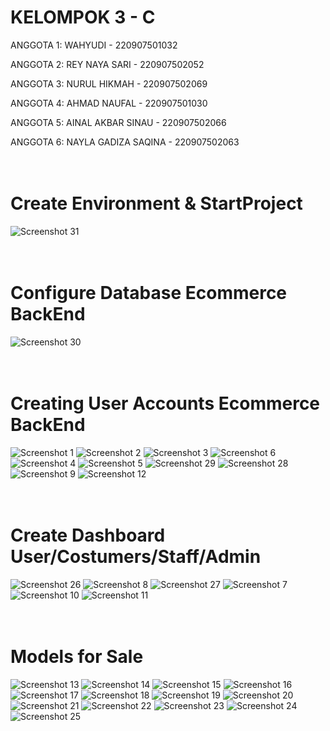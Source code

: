 # KELOMPOK 3 - C
ANGGOTA 1: WAHYUDI - 220907501032

ANGGOTA 2: REY NAYA SARI - 220907502052

ANGGOTA 3: NURUL HIKMAH - 220907502069

ANGGOTA 4: AHMAD NAUFAL - 220907501030

ANGGOTA 5: AINAL AKBAR SINAU - 220907502066

ANGGOTA 6: NAYLA GADIZA SAQINA - 220907502063
<br>
<br>
<br>
# Create Environment & StartProject
![Screenshot 31](screenshot/Screenshot%20(31).png)
<br>
<br>
<br>
# Configure Database Ecommerce BackEnd
![Screenshot 30](screenshot/Screenshot%20(30).png)
<br>
<br>
<br>
# Creating User Accounts Ecommerce BackEnd
![Screenshot 1](screenshot/Screenshot%20(1).png)
![Screenshot 2](screenshot/Screenshot%20(2).png)
![Screenshot 3](screenshot/Screenshot%20(3).png)
![Screenshot 6](screenshot/Screenshot%20(6).png)
![Screenshot 4](screenshot/Screenshot%20(4).png)
![Screenshot 5](screenshot/Screenshot%20(5).png)
![Screenshot 29](screenshot/Screenshot%20(29).png)
![Screenshot 28](screenshot/Screenshot%20(28).png)
![Screenshot 9](screenshot/Screenshot%20(9).png)
![Screenshot 12](screenshot/Screenshot%20(12).png)
<br>
<br>
<br>
# Create Dashboard User/Costumers/Staff/Admin
![Screenshot 26](screenshot/Screenshot%20(26).png)
![Screenshot 8](screenshot/Screenshot%20(8).png)
![Screenshot 27](screenshot/Screenshot%20(27).png)
![Screenshot 7](screenshot/Screenshot%20(7).png)
![Screenshot 10](screenshot/Screenshot%20(10).png)
![Screenshot 11](screenshot/Screenshot%20(11).png)
<br>
<br>
<br>
# Models for Sale
![Screenshot 13](screenshot/Screenshot%20(13).png)
![Screenshot 14](screenshot/Screenshot%20(14).png)
![Screenshot 15](screenshot/Screenshot%20(15).png)
![Screenshot 16](screenshot/Screenshot%20(16).png)
![Screenshot 17](screenshot/Screenshot%20(17).png)
![Screenshot 18](screenshot/Screenshot%20(18).png)
![Screenshot 19](screenshot/Screenshot%20(19).png)
![Screenshot 20](screenshot/Screenshot%20(20).png)
![Screenshot 21](screenshot/Screenshot%20(21).png)
![Screenshot 22](screenshot/Screenshot%20(22).png)
![Screenshot 23](screenshot/Screenshot%20(23).png)
![Screenshot 24](screenshot/Screenshot%20(24).png)
![Screenshot 25](screenshot/Screenshot%20(25).png)